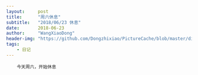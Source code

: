 ```yaml
---
layout:     post
title:      "周六休息"
subtitle:   "2018/06/23 休息"
date:       2018-06-23
author:     "WangXiaoDong"
header-img: "https://github.com/Dongzhixiao/PictureCache/blob/master/diaryPic/20180623.jpg?raw=true"
tags:
    - 日记
---
```



```
    今天周六，开始休息
```





